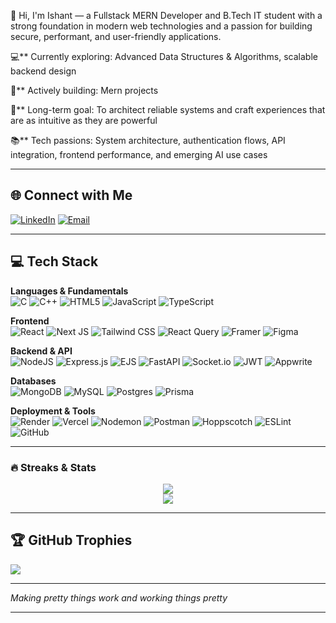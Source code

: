 👋 Hi, I'm Ishant — a Fullstack MERN Developer and B.Tech IT student with a strong foundation in modern web technologies and a passion for building secure, performant, and user-friendly applications.

💻** Currently exploring: Advanced Data Structures & Algorithms, scalable backend design

🚀** Actively building: Mern projects 

🎯** Long-term goal: To architect reliable systems and craft experiences that are as intuitive as they are powerful

📚** Tech passions: System architecture, authentication flows, API integration, frontend performance, and emerging AI use cases

---

## 🌐 Connect with Me
[![LinkedIn](https://img.shields.io/badge/LinkedIn-%230077B5.svg?logo=linkedin&logoColor=white)](https://www.linkedin.com/in/ishant9582/)
[![Email](https://img.shields.io/badge/Email-D14836?logo=gmail&logoColor=white)](mailto:iishantsharma130@gmail.com)

---

## 💻 Tech Stack

**Languages & Fundamentals**  
![C](https://img.shields.io/badge/c-%2300599C.svg?style=for-the-badge&logo=c&logoColor=white)  ![C++](https://img.shields.io/badge/c++-%2300599C.svg?style=for-the-badge&logo=c%2B%2B&logoColor=white)  ![HTML5](https://img.shields.io/badge/html5-%23E34F26.svg?style=for-the-badge&logo=html5&logoColor=white)  ![JavaScript](https://img.shields.io/badge/javascript-%23323330.svg?style=for-the-badge&logo=javascript&logoColor=%23F7DF1E)  ![TypeScript](https://img.shields.io/badge/typescript-%23007ACC.svg?style=for-the-badge&logo=typescript&logoColor=white)

**Frontend**  
![React](https://img.shields.io/badge/react-%2320232a.svg?style=for-the-badge&logo=react&logoColor=%2361DAFB)  ![Next JS](https://img.shields.io/badge/Next-black?style=for-the-badge&logo=next.js&logoColor=white)  ![Tailwind CSS](https://img.shields.io/badge/daisyui-5A0EF8?style=for-the-badge&logo=daisyui&logoColor=white)  ![React Query](https://img.shields.io/badge/-React%20Query-FF4154?style=for-the-badge&logo=react%20query&logoColor=white)  ![Framer](https://img.shields.io/badge/Framer-black?style=for-the-badge&logo=framer&logoColor=blue)  ![Figma](https://img.shields.io/badge/figma-%23F24E1E.svg?style=for-the-badge&logo=figma&logoColor=white)

**Backend & API**  
![NodeJS](https://img.shields.io/badge/node.js-6DA55F?style=for-the-badge&logo=node.js&logoColor=white)  ![Express.js](https://img.shields.io/badge/express.js-%23404d59.svg?style=for-the-badge&logo=express&logoColor=%2361DAFB) ![EJS](https://img.shields.io/badge/EJS-4B3263?style=for-the-badge&logo=ejs&logoColor=white)   ![FastAPI](https://img.shields.io/badge/FastAPI-005571?style=for-the-badge&logo=fastapi)  ![Socket.io](https://img.shields.io/badge/Socket.io-black?style=for-the-badge&logo=socket.io&badgeColor=010101)  ![JWT](https://img.shields.io/badge/JWT-black?style=for-the-badge&logo=JSON%20web%20tokens)  ![Appwrite](https://img.shields.io/badge/Appwrite-%23FD366E.svg?style=for-the-badge&logo=appwrite&logoColor=white)

**Databases**  
![MongoDB](https://img.shields.io/badge/MongoDB-%234ea94b.svg?style=for-the-badge&logo=mongodb&logoColor=white)  ![MySQL](https://img.shields.io/badge/mysql-4479A1.svg?style=for-the-badge&logo=mysql&logoColor=white)  ![Postgres](https://img.shields.io/badge/postgres-%23316192.svg?style=for-the-badge&logo=postgresql&logoColor=white)  ![Prisma](https://img.shields.io/badge/Prisma-3982CE?style=for-the-badge&logo=Prisma&logoColor=white)  


**Deployment & Tools**  
![Render](https://img.shields.io/badge/Render-%46E3B7.svg?style=for-the-badge&logo=render&logoColor=white)  ![Vercel](https://img.shields.io/badge/vercel-%23000000.svg?style=for-the-badge&logo=vercel&logoColor=white) ![Nodemon](https://img.shields.io/badge/NODEMON-%23323330.svg?style=for-the-badge&logo=nodemon&logoColor=%BBDEAD)  ![Postman](https://img.shields.io/badge/Postman-FF6C37?style=for-the-badge&logo=postman&logoColor=white) ![Hoppscotch](https://img.shields.io/badge/Hoppscotch-FF6E00?style=for-the-badge&logo=hoppscotch&logoColor=white)   ![ESLint](https://img.shields.io/badge/ESLint-4B3263?style=for-the-badge&logo=eslint&logoColor=white)  ![GitHub](https://img.shields.io/badge/github-%23121011.svg?style=for-the-badge&logo=github&logoColor=white)

---

### 🔥 Streaks & Stats 

<p align="center">
  <img src="https://github-readme-stats.vercel.app/api?username=ishant9582&show_icons=true&theme=radical" />
  <br/>
  <img src="https://github-readme-streak-stats.herokuapp.com/?user=ishant9582&theme=tokyonight" />
</p>

---

## 🏆 GitHub Trophies

![](https://github-profile-trophy.vercel.app/?username=ishant9582&theme=radical&no-frame=false&no-bg=true&margin-w=4)

---



  
  <p><i>Making pretty things work and working things pretty</i></p>
</div>

---
